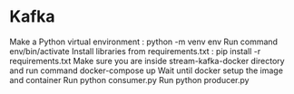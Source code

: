 # Kafka
Make a Python virtual environment : python -m venv env
Run command env/bin/activate
Install libraries from requirements.txt : pip install -r requirements.txt
Make sure you are inside stream-kafka-docker directory and run command docker-compose up
Wait until docker setup the image and container
Run python consumer.py
Run python producer.py
